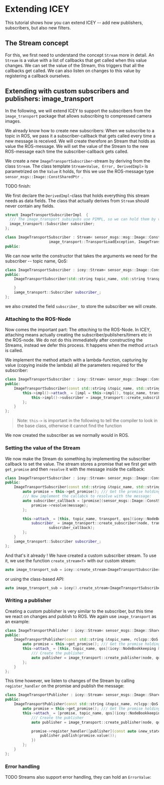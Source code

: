 # Extending ICEY

This tutorial shows how you can extend ICEY -- add new publishers, subscribers, 
but also new filters. 

## The Stream concept
For this, we first need to understand the concept `Stream` more in detail. 
An `Stream` is a value with a list of callbacks that get called when this value changes.
We can set the value of the Stream, this triggers that all the callbacks get called. 
We can also listen on changes to this value by registering a callback ourselves.

## Extending with custom subscribers and publishers: ìmage_transport

In the following, we will extend ICEY to support the subscribers from the `ìmage_transport` package that allows subscribing to compressed camera images.

We already know how to create new subscribers: When we subscribe to a topic in ROS, we pass it a subscriber-callback that gets called every time a new message is received. We will create therefore an Stream that holds as value the ROS-message. We will set the value of the Stream to the new ROS-message each time the subscriber-callback gets called. 

We create a new `ImageTransportSubscriber`-stream by deriving from the class `Stream`.
The class template `Stream<Value, Error, DerivedImpl>`
is parametrized on the `Value` it holds, for this we use the ROS-message type `sensor_msgs::Image::ConstSharedPtr `.

TODO finish:


We first declare the `DerivedImpl`-class that holds everything this stream needs as data fields. The class that actually derives from `Stream` should never contain any fields. 

```cpp
struct ImageTransportSubscriberImpl  {
  /// The image_transport subs/pubs use PIMPL, so we can hold them by value.
  image_transport::Subscriber subscriber;
};

class ImageTransportSubscriber : Stream< sensor_msgs::msg::Image::ConstSharedPtr,
                    image_transport::TransportLoadException, ImageTransportSubscriberImpl> {
public:

```
We can now write the constructor that takes the arguments we need for the subscriber -- topic name, QoS:


```cpp
class ImageTransportSubscriber : icey::Stream< sensor_msgs::Image::ConstSharedPtr > {
public:
    ImageTransportSubscriber(std::string topic_name, std::string transport, rclcpp::QoS qos) {

    }
    iamge_transport::Subscriber subscriber_;
};
```
we also created the field `subscriber_` to store the subscriber we will create.

### Attaching to the ROS-Node
Now comes the important part: The *attaching* to the ROS-Node. In ICEY, attaching means actually creating the subscriber/publishers/timers etc in the ROS-node. We do not do this immediatelly after constructing the Streams, instead we defer this process. It happens when the  method `attach` is called. 

We implement the method attach with a lambda-function, capturing by value (copying inside the lambda) all the parameters required for the subscriber: 


```cpp
class ImageTransportSubscriber : icey::Stream< sensor_msgs::Image::ConstSharedPtr > {
public:
    ImageTransportSubscriber(const std::string &topic_name, std::string &transport,  rclcpp::QoS qos) {  
        this->impl()->attach_ = [impl = this->impl(), topic_name, transport, qos](icey::NodeBookkeeping &node) {
            this->impl()->subscriber = image_transport::create_subscriber(node, transport, qos, subscriber_callback);
        };
    }
};
```

> Note: `this->` is important in the following to tell the compiler to look in the base class, otherwise it cannot find the function

We now created the subscriber as we normally would in ROS. 

### Setting the value of the Stream

We now make the Stream do something by implementing the subscriber callback to set the value.
The stream stores a promise that we first get with `get_promise` and then `resolve` it with the message inside the callback:
```cpp
class ImageTransportSubscriber : icey::Stream< sensor_msgs::Image::ConstSharedPtr > {
public:
    ImageTransportSubscriber(const std::string &topic_name, std::string &transport,  rclcpp::QoS qos) {  
        auto promise = this->get_promise(); /// Get the promise holding the value
        /// Now implement the callabck to resolve with the message:
        auto subscriber_callback = [promise](sensor_msgs::Image::ConstSharedPtr message) {
            promise->resolve(message);
        };

        this->attach_ = [this, topic_name, transport, qos](icey::NodeBookkeeping &node) {
            subscriber_ = image_transport::create_subscriber(node, transport, qos, 
                    subscriber_callback);
        };
    }
    iamge_transport::Subscriber subscriber_;
};
```

And that's it already ! We have created a custom subscriber stream. To use it, we use the function `create_stream<T>` with our custom stream: 

```cpp
auto image_transport_sub = icey::create_stream<ImageTransportSubscriber>(topic_name, transport, qos);
```
or using the class-based API: 

```cpp
auto image_transport_sub = icey().create_stream<ImageTransportSubscriber>(topic_name, transport, qos);
```

### Writing a publisher 

Creating a custom publisher is very similar to the subscriber, but this time we react on changes and publish to ROS. We again use `image_transport` as an example: 

```cpp
class ImageTransportPublisher : icey::Stream< sensor_msgs::Image::SharedPtr > {
public:
    ImageTransportPublisher(const std::string &topic_name, rclcpp::QoS qos) {  
        auto promise = this->get_promise(); /// Get the promise holding the value
        this->attach_ = [this, topic_name, qos](icey::NodeBookkeeping &node) {
            /// Create the publisher
            auto publisher = image_transport::create_publisher(node, qos);
        };
    }
};
```

This time however, we listen to changes of the Stream by calling `register_handler` on the promise and publish the message: 

```cpp
class ImageTransportPublisher : icey::Stream< sensor_msgs::Image::SharedPtr > {
public:
    ImageTransportPublisher(const std::string &topic_name, rclcpp::QoS qos) {  
        auto promise = this->get_promise(); /// Get the promise holding the value
        this->attach_ = [promise, topic_name, qos](icey::NodeBookkeeping &node) {
            /// Create the publisher
            auto publisher = image_transport::create_publisher(node, qos);

            promise->register_handler([publisher](const auto &new_state) {
                publisher.publish(promise.value());
            })
        };
    }
};
```

### Error handling 

TODO 
Streams also support error handling, they can hold an `ErrorValue`:

